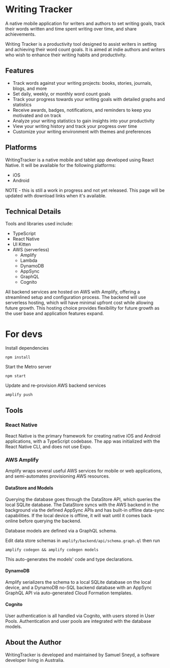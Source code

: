 # Writing Tracker

A native mobile application for writers and authors to set writing goals, track their words written and time spent
writing over time, and share achievements.

Writing Tracker is a productivity tool designed to assist writers in setting and achieving their word count goals.
It is aimed at indie authors and writers who wish to enhance their writing habits and productivity.

## Features

- Track words against your writing projects: books, stories, journals, blogs, and more
- Set daily, weekly, or monthly word count goals
- Track your progress towards your writing goals with detailed graphs and statistics
- Receive awards, badges, notifications, and reminders to keep you motivated and on track
- Analyze your writing statistics to gain insights into your productivity
- View your writing history and track your progress over time
- Customize your writing environment with themes and preferences

## Platforms

WritingTracker is a native mobile and tablet app developed using React Native.
It will be available for the following platforms:

- iOS
- Android

NOTE - this is still a work in progress and not yet released.
This page will be updated with download links when it's available.

## Technical Details

Tools and libraries used include:

- TypeScript
- React Native
- UI Kitten
- AWS (serverless)
    - Amplify
    - Lambda
    - DynamoDB
    - AppSync
    - GraphQL
    - Cognito

All backend services are hosted on AWS with Amplify, offering a streamlined setup and configuration process.
The backend will use serverless hosting, which will have minimal upfront cost while allowing future growth.
This hosting choice provides flexibility for future growth as the user base and application features expand.

# For devs

Install dependencies

    npm install

Start the Metro server

    npm start

Update and re-provision AWS backend services

    amplify push

## Tools

### React Native

React Native is the primary framework for creating native iOS and Android applications, with a TypeScript codebase.
The app was initialized with the React Native CLI, and does not use Expo.

### AWS Amplify

Amplify wraps several useful AWS services for mobile or web applications, and semi-automates provisioning AWS resources.

#### DataStore and Models

Querying the database goes through the DataStore API, which queries the local SQLite database.
The DataStore syncs with the AWS backend in the background via the defined AppSync APIs and has built-in offline
data-sync capabilities.
If the local device is offline, it will wait until it comes back online before querying the backend.

Database models are defined via a GraphQL schema.

Edit data store schemas in `amplify/backend/api/schema.graph.ql` then run

    amplify codegen && amplify codegen models

This auto-generates the models' code and type declarations.

#### DynamoDB

Amplify serializers the schema to a local SQLite database on the local device, and a DynamoDB no-SQL backend database
with an AppSync GraphQL API via auto-generated Cloud Formation templates.

#### Cognito

User authentication is all handled via Cognito, with users stored in User Pools.
Authentication and user pools are integrated with the database models.

## About the Author

WritingTracker is developed and maintained by Samuel Sneyd, a software developer living in Australia.
